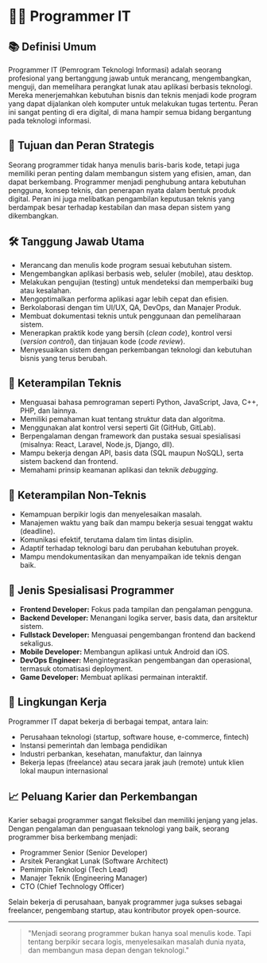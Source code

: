 # 👨‍💻 Programmer IT

## 📚 Definisi Umum

Programmer IT (Pemrogram Teknologi Informasi) adalah seorang profesional yang bertanggung jawab untuk merancang, mengembangkan, menguji, dan memelihara perangkat lunak atau aplikasi berbasis teknologi. Mereka menerjemahkan kebutuhan bisnis dan teknis menjadi kode program yang dapat dijalankan oleh komputer untuk melakukan tugas tertentu. Peran ini sangat penting di era digital, di mana hampir semua bidang bergantung pada teknologi informasi.

## 🎯 Tujuan dan Peran Strategis

Seorang programmer tidak hanya menulis baris-baris kode, tetapi juga memiliki peran penting dalam membangun sistem yang efisien, aman, dan dapat berkembang. Programmer menjadi penghubung antara kebutuhan pengguna, konsep teknis, dan penerapan nyata dalam bentuk produk digital. Peran ini juga melibatkan pengambilan keputusan teknis yang berdampak besar terhadap kestabilan dan masa depan sistem yang dikembangkan.

## 🛠️ Tanggung Jawab Utama

- Merancang dan menulis kode program sesuai kebutuhan sistem.
- Mengembangkan aplikasi berbasis web, seluler (mobile), atau desktop.
- Melakukan pengujian (testing) untuk mendeteksi dan memperbaiki bug atau kesalahan.
- Mengoptimalkan performa aplikasi agar lebih cepat dan efisien.
- Berkolaborasi dengan tim UI/UX, QA, DevOps, dan Manajer Produk.
- Membuat dokumentasi teknis untuk penggunaan dan pemeliharaan sistem.
- Menerapkan praktik kode yang bersih (*clean code*), kontrol versi (*version control*), dan tinjauan kode (*code review*).
- Menyesuaikan sistem dengan perkembangan teknologi dan kebutuhan bisnis yang terus berubah.

## 🧠 Keterampilan Teknis

- Menguasai bahasa pemrograman seperti Python, JavaScript, Java, C++, PHP, dan lainnya.
- Memiliki pemahaman kuat tentang struktur data dan algoritma.
- Menggunakan alat kontrol versi seperti Git (GitHub, GitLab).
- Berpengalaman dengan framework dan pustaka sesuai spesialisasi (misalnya: React, Laravel, Node.js, Django, dll).
- Mampu bekerja dengan API, basis data (SQL maupun NoSQL), serta sistem backend dan frontend.
- Memahami prinsip keamanan aplikasi dan teknik *debugging*.

## 🤝 Keterampilan Non-Teknis

- Kemampuan berpikir logis dan menyelesaikan masalah.
- Manajemen waktu yang baik dan mampu bekerja sesuai tenggat waktu (deadline).
- Komunikasi efektif, terutama dalam tim lintas disiplin.
- Adaptif terhadap teknologi baru dan perubahan kebutuhan proyek.
- Mampu mendokumentasikan dan menyampaikan ide teknis dengan baik.

## 🧭 Jenis Spesialisasi Programmer

- **Frontend Developer:** Fokus pada tampilan dan pengalaman pengguna.
- **Backend Developer:** Menangani logika server, basis data, dan arsitektur sistem.
- **Fullstack Developer:** Menguasai pengembangan frontend dan backend sekaligus.
- **Mobile Developer:** Membangun aplikasi untuk Android dan iOS.
- **DevOps Engineer:** Mengintegrasikan pengembangan dan operasional, termasuk otomatisasi deployment.
- **Game Developer:** Membuat aplikasi permainan interaktif.

## 🏢 Lingkungan Kerja

Programmer IT dapat bekerja di berbagai tempat, antara lain:
- Perusahaan teknologi (startup, software house, e-commerce, fintech)
- Instansi pemerintah dan lembaga pendidikan
- Industri perbankan, kesehatan, manufaktur, dan lainnya
- Bekerja lepas (freelance) atau secara jarak jauh (remote) untuk klien lokal maupun internasional

## 📈 Peluang Karier dan Perkembangan

Karier sebagai programmer sangat fleksibel dan memiliki jenjang yang jelas. Dengan pengalaman dan penguasaan teknologi yang baik, seorang programmer bisa berkembang menjadi:
- Programmer Senior (Senior Developer)
- Arsitek Perangkat Lunak (Software Architect)
- Pemimpin Teknologi (Tech Lead)
- Manajer Teknik (Engineering Manager)
- CTO (Chief Technology Officer)

Selain bekerja di perusahaan, banyak programmer juga sukses sebagai freelancer, pengembang startup, atau kontributor proyek open-source.

---

> "Menjadi seorang programmer bukan hanya soal menulis kode. Tapi tentang berpikir secara logis, menyelesaikan masalah dunia nyata, dan membangun masa depan dengan teknologi."
